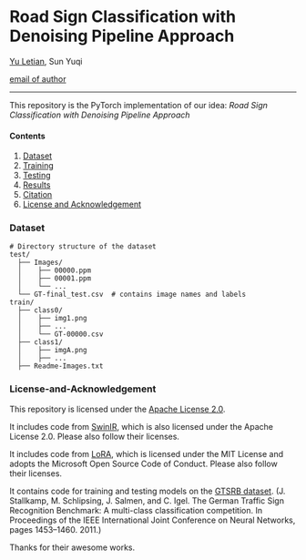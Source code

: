 # Road Sign Classification with Denoising Pipeline Approach
[Yu Letian](https://github.com/FisherSkyi), Sun Yuqi

[email of author](yuletian@u.nus.edu)

---

This repository is the PyTorch implementation of our idea: *Road Sign Classification with Denoising Pipeline Approach*

#### Contents
1. [Dataset](#Dataset)
1. [Training](#Training)
1. [Testing](#Testing)
1. [Results](#Results)
1. [Citation](#Citation)
1. [License and Acknowledgement](#License-and-Acknowledgement)
### Dataset
```text
# Directory structure of the dataset
test/
  ├── Images/
  │    ├── 00000.ppm
  │    ├── 00001.ppm
  │    └── ...
  └── GT-final_test.csv  # contains image names and labels
train/
  ├── class0/
  │    ├── img1.png
  │    ├── ...
  │    └── GT-00000.csv
  ├── class1/
  │    ├── imgA.png
  │    ├── ...
  ├── Readme-Images.txt
```

### License-and-Acknowledgement

This repository is licensed under the [Apache License 2.0](LICENSE).  

It includes code from [SwinIR](https://github.com/JingyunLiang/SwinIR), which is also licensed under the Apache License 2.0. Please also follow their licenses. 

It includes code from [LoRA](https://github.com/microsoft/LoRA#), which is licensed under the MIT License and adopts the Microsoft Open Source Code of Conduct. Please also follow their licenses. 

It contains code for training and testing models on the [GTSRB dataset](https://benchmark.ini.rub.de/gtsrb_news.html).
(J. Stallkamp, M. Schlipsing, J. Salmen, and C. Igel. The German Traffic Sign Recognition Benchmark: A multi-class classification competition. In Proceedings of the IEEE International Joint Conference on Neural Networks, pages 1453–1460. 2011.) 

Thanks for their awesome works.

